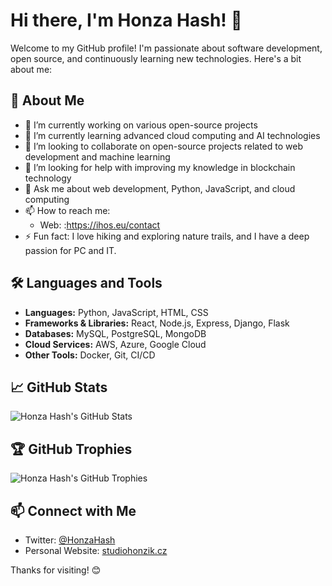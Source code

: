 # Hi there, I'm Honza Hash! 👋

Welcome to my GitHub profile! I'm passionate about software development, open source, and continuously learning new technologies. Here's a bit about me:

## 🚀 About Me

- 🔭 I’m currently working on various open-source projects
- 🌱 I’m currently learning advanced cloud computing and AI technologies
- 👯 I’m looking to collaborate on open-source projects related to web development and machine learning
- 🤔 I’m looking for help with improving my knowledge in blockchain technology
- 💬 Ask me about web development, Python, JavaScript, and cloud computing
- 📫 How to reach me: 
  - Web: :https://ihos.eu/contact
- ⚡ Fun fact: I love hiking and exploring nature trails, and I have a deep passion for PC and IT.

## 🛠️ Languages and Tools

- **Languages:** Python, JavaScript, HTML, CSS
- **Frameworks & Libraries:** React, Node.js, Express, Django, Flask
- **Databases:** MySQL, PostgreSQL, MongoDB
- **Cloud Services:** AWS, Azure, Google Cloud
- **Other Tools:** Docker, Git, CI/CD

## 📈 GitHub Stats

![Honza Hash's GitHub Stats](https://github-readme-stats.vercel.app/api?username=honza-hash&show_icons=true&theme=radical)

## 🏆 GitHub Trophies

![Honza Hash's GitHub Trophies](https://github-profile-trophy.vercel.app/?username=honza-hash&theme=radical)

## 📫 Connect with Me

- Twitter: [@HonzaHash](https://twitter.com/HonzaHash)
- Personal Website: [studiohonzik.cz](https://studiohonzik.cz)

Thanks for visiting! 😊
``` ▋
